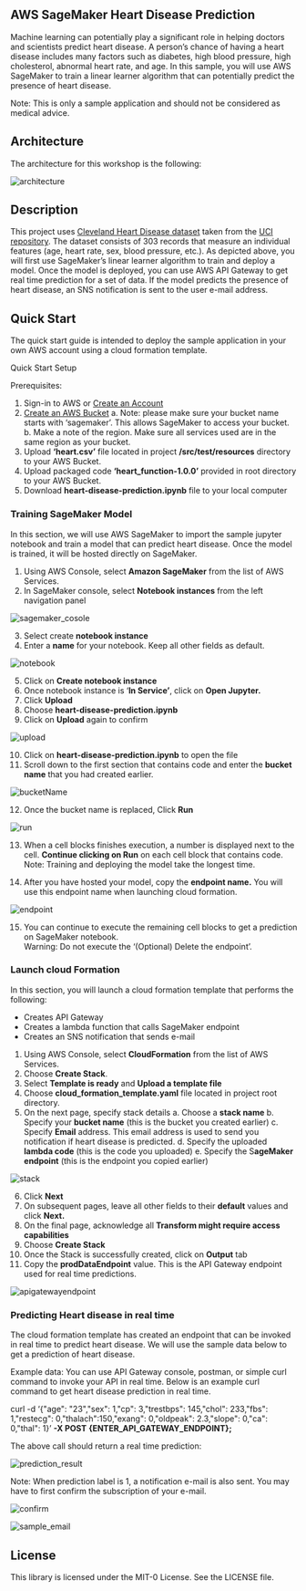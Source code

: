 ## AWS SageMaker Heart Disease Prediction 

Machine learning can potentially play a significant role in helping doctors and scientists predict heart disease.  A person’s chance of having a heart disease includes many factors such as diabetes, high blood pressure, high cholesterol, abnormal heart rate, and age.  In this sample, you will use AWS SageMaker to train a linear learner algorithm that can potentially predict the presence of heart disease.   

Note: This is only a sample application and should not be considered as medical advice.

## Architecture

The architecture for this workshop is the following:

![architecture](heart-disease-predictor/src/main/resources/images/architecture.png)

## Description

This project uses [Cleveland Heart Disease dataset](https://archive.ics.uci.edu/ml/machine-learning-databases/heart-disease/cleveland.data) taken from the [UCI repository](https://archive.ics.uci.edu/ml/datasets/Heart+Disease).  The dataset consists of 303 records that measure an individual features (age, heart rate, sex, blood pressure, etc.).  As depicted above, you will first use SageMaker’s linear learner algorithm to train and deploy a model.  Once the model is deployed, you can use AWS API Gateway to get real time prediction for a set of data.  If the model predicts the presence of heart disease, an SNS notification is sent to the user e-mail address.



## Quick Start
The quick start guide is intended to deploy the sample application in your own AWS account using a cloud formation template.

Quick Start Setup

Prerequisites:
1.	Sign-in to AWS or [Create an Account](https://us-west-2.console.aws.amazon.com)
2.	[Create an AWS Bucket](https://docs.aws.amazon.com/AmazonS3/latest/gsg/CreatingABucket.html)
   a.	Note: please make sure your bucket name starts with ‘sagemaker’.  This allows SageMaker to access your bucket.
   b.	Make a note of the region.  Make sure all services used are in the same region as your bucket.
3.	Upload **‘heart.csv’** file located in project **/src/test/resources** directory to your AWS Bucket.  
4.	Upload packaged code **‘heart_function-1.0.0’** provided in root directory to your AWS Bucket.
5. Download **heart-disease-prediction.ipynb** file to your local computer

### Training SageMaker Model
In this section, we will use AWS SageMaker to import the sample jupyter notebook and train a model that can predict heart disease.  Once the model is trained, it will be hosted directly on SageMaker. 

1.	Using AWS Console, select **Amazon SageMaker** from the list of AWS Services.
2.	In SageMaker console, select **Notebook instances** from the left navigation panel

 ![sagemaker_cosole](heart-disease-predictor/src/main/resources/images/sageMakerConsole.png)

3.	Select create **notebook instance**
4.	Enter a **name** for your notebook.  Keep all other fields as default. 

![notebook](heart-disease-predictor/src/main/resources/images/createingNotebook.png)

5.	Click on **Create notebook instance**
6.	Once notebook instance is ‘**In Service’**, click on **Open Jupyter.**
7.	Click **Upload**
8.	Choose **heart-disease-prediction.ipynb**
9.	Click on **Upload** again to confirm

![upload](heart-disease-predictor/src/main/resources/images/uploadingNotebook.png)

10.	Click on **heart-disease-prediction.ipynb** to open the file
11.	Scroll down to the first section that contains code and enter the **bucket name** that you had created earlier.

![bucketName](heart-disease-predictor/src/main/resources/images/bucketName.png)

12.	Once the bucket name is replaced, Click **Run**

![run](heart-disease-predictor/src/main/resources/images/runningSageMaker.png)

13.	When a cell blocks finishes execution, a number is displayed next to the cell.  **Continue clicking on Run** on each cell block that contains code.  
Note: Training and deploying the model take the longest time.

14.	After you have hosted your model, copy the **endpoint name.**  You will use this endpoint name when launching cloud formation.

![endpoint](heart-disease-predictor/src/main/resources/images/sageMakerEndpoint.png)

15.	You can continue to execute the remaining cell blocks to get a prediction on SageMaker notebook.  
Warning: Do not execute the ‘(Optional) Delete the endpoint’.

### Launch cloud Formation

In this section, you will launch a cloud formation template that performs the following:
- Creates API Gateway
- Creates a lambda function that calls SageMaker endpoint
- Creates an SNS notification that sends e-mail

1.	Using AWS Console, select **CloudFormation** from the list of AWS Services.
2.	Choose **Create Stack**.  
3.	Select **Template is ready** and **Upload a template file**
4.	Choose **cloud_formation_template.yaml** file located in project root directory.
5.	On the next page, specify stack details
   a.	Choose a **stack name**
   b.	Specify your **bucket name** (this is the bucket you created earlier)
   c.	Specify **Email** address.  This email address is used to send you notification if heart disease is predicted.
   d.	Specify the uploaded **lambda code** (this is the code you uploaded)
   e.	Specify the S**ageMaker endpoint** (this is the endpoint you copied earlier)

![stack](heart-disease-predictor/src/main/resources/images/cloudformationStack.png)

6.	Click **Next**
7.	On subsequent pages, leave all other fields to their **default** values and click **Next.** 
8.	On the final page, acknowledge all **Transform might require access capabilities**
9.	Choose **Create Stack**
10.	Once the Stack is successfully created, click on **Output** tab
11.	Copy the **prodDataEndpoint** value.  This is the API Gateway endpoint used for real time predictions.

![apigatewayendpoint](heart-disease-predictor/src/main/resources/images/apiGatewayEndpoint.png)


### Predicting Heart disease in real time

The cloud formation template has created an endpoint that can be invoked in real time to predict heart disease.  We will use the sample data below to get a prediction of heart disease.

Example data:
You can use API Gateway console, postman, or simple curl command to invoke your API in real time.  Below is an example curl command to get heart disease prediction in real time.

curl -d ‘{"age": "23","sex": 1,"cp": 3,"trestbps": 145,"chol": 233,"fbs": 1,"restecg": 0,"thalach":150,"exang": 0,"oldpeak": 2.3,"slope": 0,"ca": 0,"thal": 1}’ **-X POST** **{ENTER_API_GATEWAY_ENDPOINT};**

The above call should return a real time prediction:

 ![prediction_result](heart-disease-predictor/src/main/resources/images/curlResult.png)


Note: When prediction label is 1, a notification e-mail is also sent.  You may have to first confirm the subscription of your e-mail.

![confirm](heart-disease-predictor/src/main/resources/images/confirmSubscription.png)

![sample_email](heart-disease-predictor/src/main/resources/images/sampleEmail.png)


## License

This library is licensed under the MIT-0 License. See the LICENSE file.


